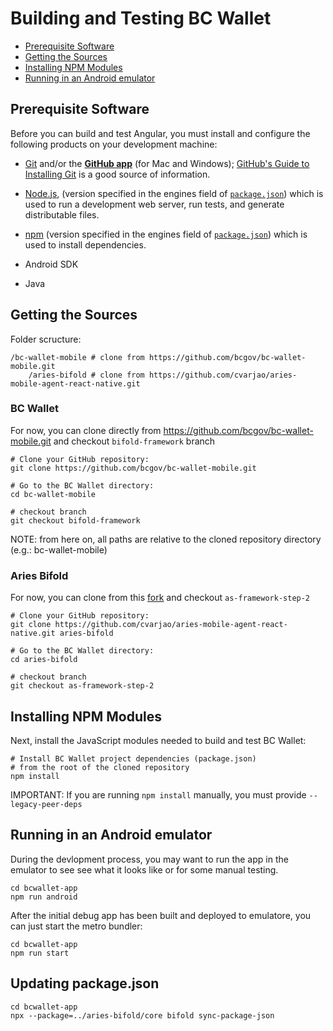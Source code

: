 # Building and Testing BC Wallet

* [Prerequisite Software](#prerequisite-software)
* [Getting the Sources](#getting-the-sources)
* [Installing NPM Modules](#installing-npm-modules)
* [Running in an Android emulator](#running-in-an-android-emulator)

## Prerequisite Software

Before you can build and test Angular, you must install and configure the
following products on your development machine:

* [Git](https://git-scm.com/) and/or the [**GitHub app**](https://desktop.github.com/) (for Mac and Windows);
  [GitHub's Guide to Installing Git](https://help.github.com/articles/set-up-git) is a good source of information.

* [Node.js](https://nodejs.org), (version specified in the engines field of [`package.json`](./bcwallet-app/package.json)) which is used to run a development web server,
  run tests, and generate distributable files.

* [npm](https://docs.npmjs.com/cli/) (version specified in the engines field of [`package.json`](../bcwallet-app/package.json)) which is used to install dependencies.

* Android SDK

* Java

## Getting the Sources

Folder scructure:
```
/bc-wallet-mobile # clone from https://github.com/bcgov/bc-wallet-mobile.git
    /aries-bifold # clone from https://github.com/cvarjao/aries-mobile-agent-react-native.git
```

### BC Wallet

For now, you can clone  directly from https://github.com/bcgov/bc-wallet-mobile.git and checkout `bifold-framework` branch

```shell
# Clone your GitHub repository:
git clone https://github.com/bcgov/bc-wallet-mobile.git

# Go to the BC Wallet directory:
cd bc-wallet-mobile

# checkout branch
git checkout bifold-framework
```

NOTE: from here on, all paths are relative to the cloned repository directory (e.g.: bc-wallet-mobile)

### Aries Bifold

For now, you can clone from this [fork](https://github.com/cvarjao/aries-mobile-agent-react-native.git) and checkout `as-framework-step-2`
```shell
# Clone your GitHub repository:
git clone https://github.com/cvarjao/aries-mobile-agent-react-native.git aries-bifold

# Go to the BC Wallet directory:
cd aries-bifold

# checkout branch
git checkout as-framework-step-2
```


## Installing NPM Modules

Next, install the JavaScript modules needed to build and test BC Wallet:

```shell
# Install BC Wallet project dependencies (package.json)
# from the root of the cloned repository
npm install

```

IMPORTANT: If you are running `npm install` manually, you must provide `--legacy-peer-deps`

## Running in an Android emulator
During the devlopment process, you may want to run the app in the emulator to see see what it looks like or for some manual testing.

```shell
cd bcwallet-app
npm run android
```
After the initial debug app has been built and deployed to emulatore, you can just start the metro bundler:
```shell
cd bcwallet-app
npm run start
```

## Updating package.json
```
cd bcwallet-app
npx --package=../aries-bifold/core bifold sync-package-json
```
